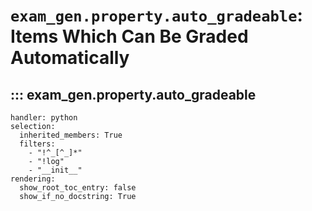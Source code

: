 # `exam_gen.property.auto_gradeable`: Items Which Can Be Graded Automatically

## ::: exam_gen.property.auto_gradeable
    handler: python
    selection:
      inherited_members: True
      filters:
        - "!^_[^_]*"
        - "!log"
        - "__init__"
    rendering:
      show_root_toc_entry: false
      show_if_no_docstring: True
